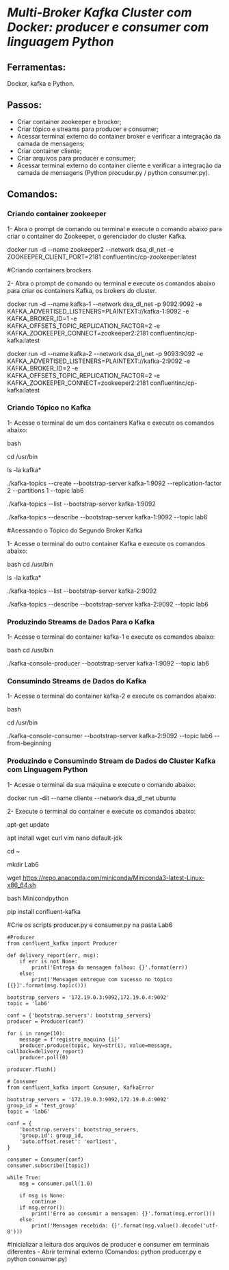 # ***Multi-Broker Kafka Cluster com Docker: producer e consumer com linguagem Python***

## Ferramentas:

Docker, kafka e Python.

## Passos:
* Criar container zookeeper e brocker;
* Criar tópico e streams para producer e consumer;
* Acessar terminal externo do container broker e verificar a integração da camada de mensagens;
* Criar container cliente;
* Criar arquivos para producer e consumer;
* Acessar terminal externo do container cliente e verificar a integração da camada de mensagens (Python procuder.py / python consumer.py).

## Comandos:

### Criando container zookeeper

1- Abra o prompt de comando ou terminal e execute o comando abaixo para criar o container do Zookeeper, o gerenciador do cluster Kafka.

docker run -d --name zookeeper2 --network dsa_dl_net -e ZOOKEEPER_CLIENT_PORT=2181 confluentinc/cp-zookeeper:latest

#Criando containers brockers

2- Abra o prompt de comando ou terminal e execute os comandos abaixo para criar os containers Kafka, os brokers do cluster.

docker run -d --name kafka-1 --network dsa_dl_net -p 9092:9092 -e KAFKA_ADVERTISED_LISTENERS=PLAINTEXT://kafka-1:9092 -e KAFKA_BROKER_ID=1 -e KAFKA_OFFSETS_TOPIC_REPLICATION_FACTOR=2 -e KAFKA_ZOOKEEPER_CONNECT=zookeeper2:2181 confluentinc/cp-kafka:latest

docker run -d --name kafka-2 --network dsa_dl_net -p 9093:9092 -e KAFKA_ADVERTISED_LISTENERS=PLAINTEXT://kafka-2:9092 -e KAFKA_BROKER_ID=2 -e KAFKA_OFFSETS_TOPIC_REPLICATION_FACTOR=2 -e KAFKA_ZOOKEEPER_CONNECT=zookeeper2:2181 confluentinc/cp-kafka:latest

### Criando Tópico no Kafka

1- Acesse o terminal de um dos containers Kafka e execute os comandos abaixo:

bash

cd /usr/bin

ls -la kafka*

./kafka-topics --create --bootstrap-server kafka-1:9092 --replication-factor 2 --partitions 1 --topic lab6

./kafka-topics --list --bootstrap-server kafka-1:9092

./kafka-topics --describe --bootstrap-server kafka-1:9092 --topic lab6

#Acessando o Tópico do Segundo Broker Kafka

1- Acesse o terminal do outro container Kafka e execute os comandos abaixo:

bash
cd /usr/bin

ls -la kafka*

./kafka-topics --list --bootstrap-server kafka-2:9092

./kafka-topics --describe --bootstrap-server kafka-2:9092 
--topic lab6

### Produzindo Streams de Dados Para o Kafka

1- Acesse o terminal do container kafka-1 e execute os comandos abaixo:

bash
cd /usr/bin

./kafka-console-producer --bootstrap-server kafka-1:9092 --topic lab6

### Consumindo Streams de Dados do Kafka

1- Acesse o terminal do container kafka-2 e execute os comandos abaixo:

bash

cd /usr/bin

./kafka-console-consumer --bootstrap-server kafka-2:9092 --topic lab6 --from-beginning



### Produzindo e Consumindo Stream de Dados do Cluster Kafka com Linguagem Python

1- Acesse o terminal da sua máquina e execute o comando abaixo:

docker run -dit --name cliente --network dsa_dl_net ubuntu

2- Execute o terminal do container e execute os comandos abaixo:

apt-get update

apt install wget curl vim nano default-jdk

cd ~

mkdir Lab6

wget https://repo.anaconda.com/miniconda/Miniconda3-latest-Linux-x86_64.sh

bash Minicondpython

pip install confluent-kafka

#Crie os scripts producer.py e consumer.py na pasta Lab6

```
#Producer
from confluent_kafka import Producer

def delivery_report(err, msg):
    if err is not None:
        print('Entrega da mensagem falhou: {}'.format(err))
    else:
        print('Mensagem entregue com sucesso no tópico [{}]'.format(msg.topic()))

bootstrap_servers = '172.19.0.3:9092,172.19.0.4:9092'
topic = 'lab6'

conf = {'bootstrap.servers': bootstrap_servers}
producer = Producer(conf)

for i in range(10):
    message = f'registro_maquina {i}'
    producer.produce(topic, key=str(i), value=message, callback=delivery_report)
    producer.poll(0)

producer.flush()

```

```
# Consumer
from confluent_kafka import Consumer, KafkaError

bootstrap_servers = '172.19.0.3:9092,172.19.0.4:9092'
group_id = 'test_group'
topic = 'lab6'

conf = {
    'bootstrap.servers': bootstrap_servers,
    'group.id': group_id,
    'auto.offset.reset': 'earliest',
}

consumer = Consumer(conf)
consumer.subscribe([topic])

while True:
    msg = consumer.poll(1.0)

    if msg is None:
        continue
    if msg.error():
        print('Erro ao consumir a mensagem: {}'.format(msg.error()))
    else:
        print('Mensagem recebida: {}'.format(msg.value().decode('utf-8')))

```

#Inicializar a leitura dos arquivos de producer e consumer em terminais diferentes - Abrir terminal externo (Comandos: python producer.py e python consumer.py)



